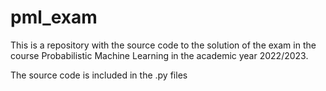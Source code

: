 # pml_exam
This is a repository with the source code to the solution of the exam in the course Probabilistic Machine Learning in the academic year 2022/2023. 

The source code is included in the .py files
